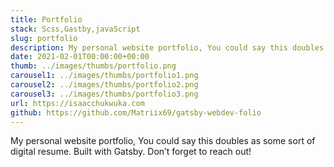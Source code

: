 ```yaml
---
title: Portfolio
stack: Scss,Gastby,javaScript
slug: portfolio
description: My personal website portfolio, You could say this doubles as some sort of digital resume. Built with Gatsby. Don’t forget to reach out!
date: 2021-02-01T00:00:00+00:00
thumb: ../images/thumbs/portfolio.png
carousel1: ../images/thumbs/portfolio1.png
carousel2: ../images/thumbs/portfolio2.png
carousel3: ../images/thumbs/portfolio3.png
url: https://isaacchukwuka.com
github: https://github.com/Matriix69/gatsby-webdev-folio
---
```


My personal website portfolio, You could say this doubles as some sort of digital resume. Built with Gatsby. Don’t forget to reach out!

<!-- <a href="isaacchukwuka.com" target="_blank">Visit site</a>
<a href="https://github.com/Matriix69/face-rec-app" target="_blank">Source Code</a> -->
